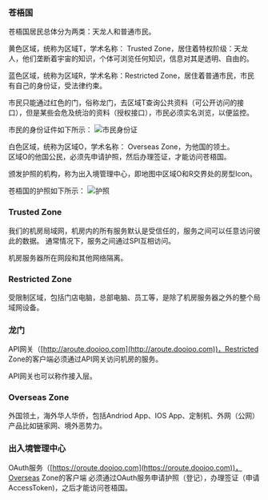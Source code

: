 <!-- toc -->
### 苍梧国
苍梧国居民总体分为两类：天龙人和普通市民。  
  
黄色区域，统称为区域T，学术名称： Trusted Zone，居住着特权阶级：天龙人，他们垄断着宇宙的知识，个体可浏览任何知识，信息对其是透明、自由的。
  

蓝色区域，统称为区域R，学术名称：Restricted Zone，居住着普通市民，市民有自己的身份证，受法律约束。  
  
市民只能通过红色的门，俗称龙门，去区域T查询公共资料（可公开访问的接口），但是某些会危及统治的资料（授权接口），市民必须实名浏览，以便监控。

市民的身份证件如下所示：
  ![市民身份证]({{book.imagePath}}/parts/chapter1/images/identity-card-R.png)

  

白色区域，统称为区域O，学术名称： Overseas Zone，为他国的领土。  
区域O的他国公民，必须先申请护照，然后办理签证，才能访问苍梧国。

颁发护照的机构，称为出入境管理中心，即地图中区域O和R交界处的房型Icon。


苍梧国的护照如下所示：
![护照]({{book.imagePath}}/parts/chapter1/images/passport_O.png)


###  Trusted Zone
我们的机房局域网，机房内的所有服务默认是受信任的，服务之间可以任意访问彼此的数据。
通常情况下，服务之间通过SPI互相访问。

机房服务器所在网段和其他网络隔离。

### Restricted Zone
受限制区域，包括门店电脑，总部电脑、员工等，是除了机房服务器之外的整个局域网设备。

### 龙门
API网关（[http://aroute.dooioo.com](http://aroute.dooioo.com))，Restricted Zone的客户端必须通过API网关访问机房的服务。

API网关也可以称作接入层。

### Overseas Zone
外国领土，海外华人华侨，包括Andriod App、IOS App、定制机、外网（公网）产品比如链家网、境外恶势力。

### 出入境管理中心
OAuth服务（[https://oroute.dooioo.com](https://oroute.dooioo.com))，Overseas Zone的客户端
必须通过OAuth服务申请护照（登记），办理签证（申请AccessToken)，之后才能访问苍梧国。













